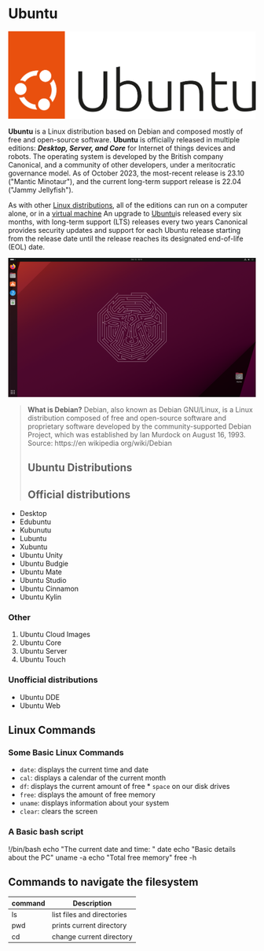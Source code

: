 # Ubuntu

![Logo](UbuntuLogo.svg)

**Ubuntu** is a Linux distribution based on Debian and composed mostly of free and open-source software. **Ubuntu** is officially released in multiple editions: ***Desktop, Server,  and Core***  for Internet of things devices and robots. The operating system is developed by the British company Canonical, and a community of other developers, under a meritocratic governance model. As of October 2023, the most-recent release is 23.10 ("Mantic Minotaur"), and the current long-term support release is 22.04 ("Jammy Jellyfish").

As with other [Linux distributions](https://en.wikipedia.org/wiki/Linux_distribution), all of the editions can run on a computer alone, or in a [virtual machine](https://en.wikipedia.org/wiki/Virtual_machine)  An upgrade to [Ubuntu](https://ubuntu.com/)is released every six months, with long-term support (LTS) releases every two years Canonical provides security updates and support for each Ubuntu release starting from the release date until the release reaches its designated end-of-life (EOL) date.

![Desktop](UbuntuDesktop.png)

> **What is Debian?** Debian, also known as Debian GNU/Linux, is a Linux distribution composed of free and  open-source  software and proprietary software developed by the community-supported Debian Project, which was established  by Ian Murdock on August 16, 1993. 
> Source: https://en wikipedia org/wiki/Debian 
>
> ## Ubuntu  Distributions 
> ## Official distributions
* Desktop
* Edubuntu
* Kubunutu
* Lubuntu
* Xubuntu
* Ubuntu Unity
* Ubuntu Budgie
* Ubuntu Mate
* Ubuntu Studio
* Ubuntu Cinnamon
* Ubuntu Kylin

### Other
1. Ubuntu Cloud Images
2. Ubuntu Core
3. Ubuntu Server
4. Ubuntu Touch

### Unofficial distributions
* Ubuntu DDE
* Ubuntu Web

## Linux Commands
### Some Basic Linux Commands 

* `date`: displays the current time and date
* `cal`: displays a calendar of the current month
* `df`: displays the current amount of free * `space` on our disk drives
* `free`: displays the amount of free memory
* `uname`: displays information about your system
* `clear`: clears the screen

### A Basic bash script

!/bin/bash
echo "The current date and time: "
date
echo "Basic details about the PC"
uname -a
echo "Total free memory"
free -h

## Commands to navigate the filesystem

| command | Description                |
| ------- | -------------------------- |
| ls      | list files and directories |
| pwd     | prints current directory   |
| cd      | change current directory   |